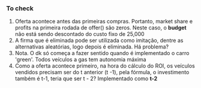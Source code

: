 ### To check

1. Oferta acontece antes das primeiras compras. Portanto, market share e profits na primeira rodada de offer() 
são zeros. Neste caso, o **budget** não está sendo descontado do custo fixo de 25,000 
2. A firma que é eliminada pode ser utilizada como imitação, dentre as alternativas aleatórias, logo depois é 
eliminada. Há problema?
4. Nota. O dk só começa a fazer sentido quando é implementado o carro 'green'. Todos veículos a gas tem autonomia máxima
5. Como a oferta acontece primeiro, na hora do cálculo do ROI, os veículos vendidos precisam ser do t anterior (t -1), 
pela fórmula, o investimento também é t-1, teria que ser t - 2? Implementado como **t-2**
